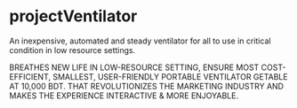 # projectVentilator
An inexpensive, automated and steady ventilator for all to use in critical condition in low resource settings.

BREATHES NEW LIFE IN LOW-RESOURCE SETTING, ENSURE MOST COST-EFFICIENT, SMALLEST, USER-FRIENDLY PORTABLE VENTILATOR GETABLE AT 10,000 BDT. THAT
REVOLUTIONIZES THE MARKETING INDUSTRY AND MAKES THE EXPERIENCE INTERACTIVE & MORE ENJOYABLE.
